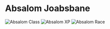 # Absalom Joabsbane

![Absalom Class](https://img.shields.io/endpoint?url=https%3A%2F%2Fdnd-badge-qktaffxmya-uc.a.run.app%2F24505813%2Fclass) ![Absalom XP](https://img.shields.io/endpoint?url=https%3A%2F%2Fdnd-badge-qktaffxmya-uc.a.run.app%2F24505813%2Fxp) ![Absalom Race](https://img.shields.io/endpoint?url=https%3A%2F%2Fdnd-badge-qktaffxmya-uc.a.run.app%2F24505813%2Frace)
